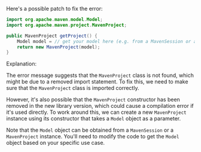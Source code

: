 Here's a possible patch to fix the error:

```java
import org.apache.maven.model.Model;
import org.apache.maven.project.MavenProject;

public MavenProject getProject() {
    Model model = // get your model here (e.g. from a MavenSession or a MavenProject)
    return new MavenProject(model);
}
```

Explanation:

The error message suggests that the `MavenProject` class is not found, which might be due to a removed import statement. To fix this, we need to make sure that the `MavenProject` class is imported correctly.

However, it's also possible that the `MavenProject` constructor has been removed in the new library version, which could cause a compilation error if it's used directly. To work around this, we can create a new `MavenProject` instance using its constructor that takes a `Model` object as a parameter.

Note that the `Model` object can be obtained from a `MavenSession` or a `MavenProject` instance. You'll need to modify the code to get the `Model` object based on your specific use case.